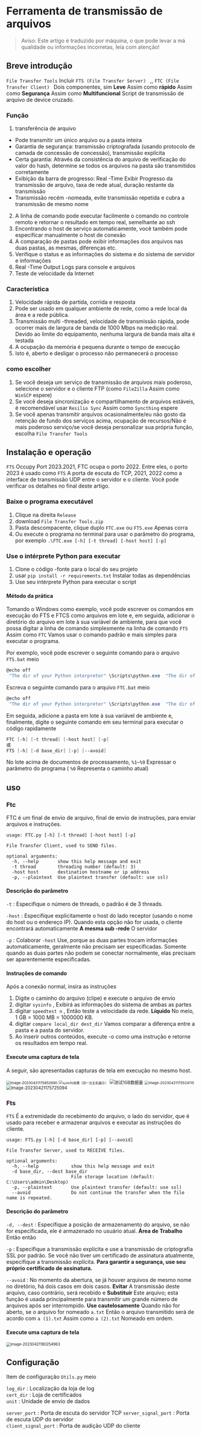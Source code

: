 # Ferramenta de transmissão de arquivos

> Aviso: Este artigo é traduzido por máquina, o que pode levar a má qualidade ou informações incorretas, leia com atenção!

## Breve introdução

 `File Transfer Tools`  Incluir `FTS (File Transfer Server) ` ,, `FTC (File Transfer Client) ` Dois componentes, sim **Leve** Assim como **rápido** Assim como **Segurança** Assim como **Multifuncional** Script de transmissão de arquivo de device cruzado.

### Função

1. transferência de arquivo

  - Pode transmitir um único arquivo ou a pasta inteira
  - Garantia de segurança: transmissão criptografada (usando protocolo de camada de concessão de concessão), transmissão explícita
  - Certa garantia: Através da consistência do arquivo de verificação do valor do hash, determine se todos os arquivos na pasta são transmitidos corretamente
  - Exibição da barra de progresso: Real -Time Exibir Progresso da transmissão de arquivo, taxa de rede atual, duração restante da transmissão
  - Transmissão recém -nomeada, evite transmissão repetida e cubra a transmissão de mesmo nome

2. A linha de comando pode executar facilmente o comando no controle remoto e retornar o resultado em tempo real, semelhante ao ssh
3. Encontrando o host de serviço automaticamente, você também pode especificar manualmente o host de conexão
4. A comparação de pastas pode exibir informações dos arquivos nas duas pastas, as mesmas, diferenças etc.
5. Verifique o status e as informações do sistema e do sistema de servidor e informações
6. Real -Time Output Logs para console e arquivos
7. Teste de velocidade da Internet

### Característica

1. Velocidade rápida de partida, corrida e resposta
2. Pode ser usado em qualquer ambiente de rede, como a rede local da área e a rede pública.
3. Transmissão multi -threaded, velocidade de transmissão rápida, pode ocorrer mais de largura de banda de 1000 Mbps na medição real. Devido ao limite do equipamento, nenhuma largura de banda mais alta é testada
4. A ocupação da memória é pequena durante o tempo de execução
5. Isto é, aberto e desligar o processo não permanecerá o processo

### como escolher

1. Se você deseja um serviço de transmissão de arquivos mais poderoso, selecione o servidor e o cliente FTP (como `FileZilla` Assim como `WinSCP` espere)
2. Se você deseja sincronização e compartilhamento de arquivos estáveis, é recomendável usar `Resilio Sync` Assim como `Syncthing` espere
3. Se você apenas transmitir arquivos ocasionalmente/eu não gosto da retenção de fundo dos serviços acima, ocupação de recursos/Não é mais poderoso serviço/se você deseja personalizar sua própria função, escolha `File Transfer Tools` 

## Instalação e operação

 `FTS` Occupy Port 2023.2021, FTC ocupa o porto 2022. Entre eles, o porto 2023 é usado como `FTS` A porta de escuta do TCP, 2021, 2022 como a interface de transmissão UDP entre o servidor e o cliente. Você pode verificar os detalhes no final deste artigo.

### Baixe o programa executável

1. Clique na direita `Release` 
2. download `File Transfer Tools.zip` 
3. Pasta descompacente, clique duplo `FTC.exe`  ou  `FTS.exe`  Apenas corra
4. Ou execute o programa no terminal para usar o parâmetro do programa, por exemplo `.\FTC.exe [-h] [-t thread] [-host host] [-p]` 

### Use o intérprete Python para executar

1. Clone o código -fonte para o local do seu projeto
2. usar `pip install -r requirements.txt` Instalar todas as dependências
3. Use seu intérprete Python para executar o script

#### Método da prática

Tomando o Windows como exemplo, você pode escrever os comandos em execução do FTS e FTCS como arquivos em lote e, em seguida, adicionar o diretório do arquivo em lote à sua variável de ambiente, para que você possa digitar a linha de comando simplesmente na linha de comando `FTS` Assim como `FTC` Vamos usar o comando padrão e mais simples para executar o programa.

Por exemplo, você pode escrever o seguinte comando para o arquivo `FTS.bat` meio

```powershell
@echo off
 "The dir of your Python interpreter" \Scripts\python.exe  "The dir of your project" \FTS.py %1 %2 %3 %4 %5 %6
```

Escreva o seguinte comando para o arquivo `FTC.bat` meio

```powershell
@echo off
 "The dir of your Python interpreter" \Scripts\python.exe  "The dir of your project" \FTC.py %1 %2 %3 %4 %5 %6
```

Em seguida, adicione a pasta em lote à sua variável de ambiente e, finalmente, digite o seguinte comando em seu terminal para executar o código rapidamente

```powershell
FTC [-h] [-t thread] [-host host] [-p]
或
FTS [-h] [-d base_dir] [-p] [--avoid]
```

No lote acima de documentos de processamento, `%1~%9` Expressar o parâmetro do programa ( `%0` Representa o caminho atual)



## uso

### Ftc

FTC é um final de envio de arquivo, final de envio de instruções, para enviar arquivos e instruções.

```
usage: FTC.py [-h] [-t thread] [-host host] [-p]

File Transfer Client, used to SEND files.

optional arguments:
  -h, --help       show this help message and exit
  -t thread        threading number (default: 3)
  -host host       destination hostname or ip address
  -p, --plaintext  Use plaintext transfer (default: use ssl)
```

#### Descrição do parâmetro

 `-t` : Especifique o número de threads, o padrão é de 3 threads.

 `-host` : Especifique explicitamente o host do lado receptor (usando o nome do host ou o endereço IP). Quando esta opção não for usada, o cliente encontrará automaticamente **A mesma sub -rede** O servidor

 `-p` : Colaborar `-host`  Use, porque as duas partes trocam informações automaticamente, geralmente não precisam ser especificadas. Somente quando as duas partes não podem se conectar normalmente, elas precisam ser aparentemente especificadas.

#### Instruções de comando

Após a conexão normal, insira as instruções

1. Digite o caminho do arquivo (clipe) e execute o arquivo de envio
2. digitar `sysinfo` , Exibirá as informações do sistema de ambas as partes
3. digitar `speedtest n` , Então teste a velocidade da rede. **Líquido** No meio, 1 GB = 1000 MB = 1000000 KB.
4. digitar `compare local_dir dest_dir` Vamos comparar a diferença entre a pasta e a pasta do servidor.
5. Ao inserir outros conteúdos, execute -o como uma instrução e retorne os resultados em tempo real.

#### Execute uma captura de tela

A seguir, são apresentadas capturas de tela em execução no mesmo host.

<img src= "assets/image-20230421175852690.png"  alt= "image-20230421175852690"  style= "zoom:67%;"  />

<img src= "assets/image-20230421174220808.png"  alt= "sysinfo效果（同一台主机展示）"  style= "zoom:60%;"  />

<img src= "assets/image-20230421175214141.png"  alt= "测试1GB数据量"  style= "zoom: 80%;"  />

<img src= "assets/image-20230421175524115.png"  alt= "image-20230421175524115"  style= "zoom:67%;"  />

<img src= "assets/image-20230421175725094.png"  alt= "image-20230421175725094"  style= "zoom:80%;"  />

### Fts

 `FTS` É a extremidade do recebimento do arquivo, o lado do servidor, que é usado para receber e armazenar arquivos e executar as instruções do cliente.

```
usage: FTS.py [-h] [-d base_dir] [-p] [--avoid]

File Transfer Server, used to RECEIVE files.

optional arguments:
  -h, --help            show this help message and exit
  -d base_dir, --dest base_dir
                        File storage location (default: C:\Users\admin\Desktop)
  -p, --plaintext       Use plaintext transfer (default: use ssl)
  --avoid               Do not continue the transfer when the file name is repeated.
```

#### Descrição do parâmetro

 `-d, --dest` : Especifique a posição de armazenamento do arquivo, se não for especificada, ele é armazenado no usuário atual. **Área de Trabalho** Então então

 `-p` : Especifique a transmissão explícita e use a transmissão de criptografia SSL por padrão. Se você não tiver um certificado de assinatura atualmente, especifique a transmissão explícita. **Para garantir a segurança, use seu próprio certificado de assinatura.** 

 `--avoid` : No momento da abertura, se já houver arquivos de mesmo nome no diretório, há dois casos em dois casos. **Evitar** A transmissão deste arquivo, caso contrário, será recebido e **Substituir** Este arquivo; esta função é usada principalmente para transmitir um grande número de arquivos após ser interrompido. **Use cautelosamente** Quando não for aberto, se o arquivo for nomeado `a.txt` Então o arquivo transmitido será de acordo com `a (1).txt` Assim como `a (2).txt` Nomeado em ordem.

#### Execute uma captura de tela

<img src= "assets/image-20230421180254963.png"  alt= "image-20230421180254963"  style= "zoom:70%;"  />

## Configuração

Item de configuração `Utils.py` meio

 `log_dir` : Localização da loja de log </br>
 `cert_dir` : Loja de certificados </br>
 `unit`  : Unidade de envio de dados </br>

 `server_port` : Porta de escuta do servidor TCP </b>
 `server_signal_port` : Porta de escuta UDP do servidor </br>
 `client_signal_port` : Porta de audição UDP do cliente </br>


